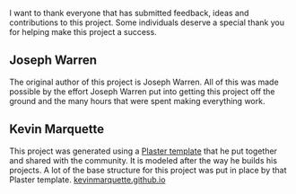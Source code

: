 I want to thank everyone that has submitted feedback, ideas and contributions to this project. Some individuals deserve a special thank you for helping make this project a success.

## Joseph Warren

The original author of this project is Joseph Warren. All of this was made possible by the effort Joseph Warren put into getting this project off the ground and the many hours that were spent making everything work.

## Kevin Marquette

This project was generated using a [Plaster template](https://github.com/KevinMarquette/PlasterTemplates) that he put together and shared with the community. It is modeled after the way he builds his projects. A lot of the base structure for this project was put in place by that Plaster template. [kevinmarquette.github.io](http://kevinmarquette.github.io)

